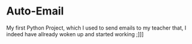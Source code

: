 # Auto-Email

My first Python Project, which I used to send emails to my teacher that, I indeed have allready woken up and started working ;]]]

